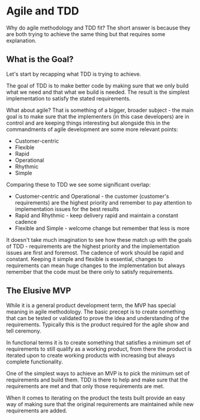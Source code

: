 # Agile and TDD #

Why do agile methodology and TDD fit? The short answer is because they are both
trying to achieve the same thing but that requires some explanation.

## What is the Goal? ##

Let's start by recapping what TDD is trying to achieve.

The goal of TDD is to make better code by making sure that we only build what
we need and that what we build is needed. The result is the simplest
implementation to satisfy the stated requirements.

What about agile? That is something of a bigger, broader subject - the main
goal is to make sure that the implementers (in this case developers) are in
control and are keeping things interesting but alongside this in the
commandments of agile development are some more relevant points:

  * Customer-centric
  * Flexible
  * Rapid
  * Operational
  * Rhythmic
  * Simple

Comparing these to TDD we see some significant overlap:

  * Customer-centric and Operational - the customer (customer's requirements)
  are the highest priority and remember to pay attention to implementation
  issues for the best results
  * Rapid and Rhythmic - keep delivery rapid and maintain a constant cadence
  * Flexible and Simple - welcome change but remember that less is more

It doesn't take much imagination to see how these match up with the goals of
TDD - requirements are the highest priority and the implementation issues are
first and foremost. The cadence of work should be rapid and constant. Keeping
it simple and flexible is essential, changes to requirements can mean huge
changes to the implementation but always remember that the code must be there
only to satisfy requirements.

## The Elusive MVP ##

While it is a general product development term, the MVP has special meaning in
agile methodology. The basic precept is to create something that can be
tested or validated to prove the idea and understanding of the requirements.
Typically this is the product required for the agile show and tell ceremony.

In functional terms it is to create something that satisfies a minimum set of
requirements to still qualify as a working product, from there the product is
iterated upon to create working products with increasing but always complete
functionality.

One of the simplest ways to achieve an MVP is to pick the minimum set of
requirements and build them. TDD is there to help and make sure that the
requirements are met and that only those requirements are met.

When it comes to iterating on the product the tests built provide an easy way
of making sure that the original requirements are maintained while new
requirements are added.
